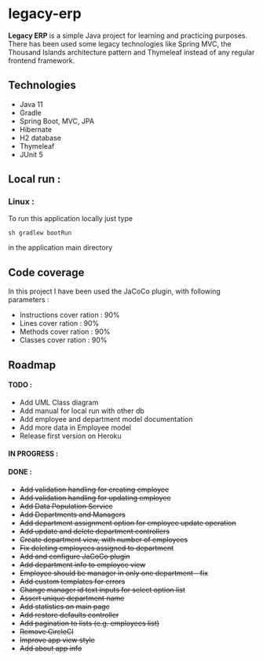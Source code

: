 # legacy-erp

**Legacy ERP** is a simple Java project for learning and practicing purposes. 
There has been used some legacy technologies like Spring MVC, the Thousand Islands architecture
pattern and Thymeleaf instead of any regular frontend framework.

## Technologies

* Java 11
* Gradle
* Spring Boot, MVC, JPA
* Hibernate
* H2 database
* Thymeleaf
* JUnit 5

## Local run :

### Linux :

To run this application locally just type 

`sh gradlew bootRun` 

in the application main directory

## Code coverage

In this project I have been used the JaCoCo plugin, with following parameters :
* Instructions cover ration : 90%
* Lines cover ration : 90%
* Methods cover ration : 90%
* Classes cover ration : 90%

## Roadmap

#### TODO :

* Add UML Class diagram
* Add manual for local run with other db
* Add employee and department model documentation
* Add more data in Employee model
* Release first version on Heroku

#### IN PROGRESS :

#### DONE :
* ~~Add validation handling for creating employee~~
* ~~Add validation handling for updating employee~~
* ~~Add Data Population Service~~
* ~~Add Departments and Managers~~
* ~~Add department assignment option for employee update operation~~
* ~~Add update and delete department controllers~~
* ~~Create department view, with number of employees~~
* ~~Fix deleting employees assigned to department~~
* ~~Add and configure JaCoCo plugin~~
* ~~Add department info to employee view~~
* ~~Employee should be manager in only one department - fix~~
* ~~Add custom templates for errors~~
* ~~Change manager id text inputs for select option list~~
* ~~Assert unique department name~~
* ~~Add statistics on main page~~
* ~~Add restore defaults controller~~
* ~~Add pagination to lists (e.g. employees list)~~
* ~~Remove CircleCI~~
* ~~Improve app view style~~
* ~~Add about app info~~